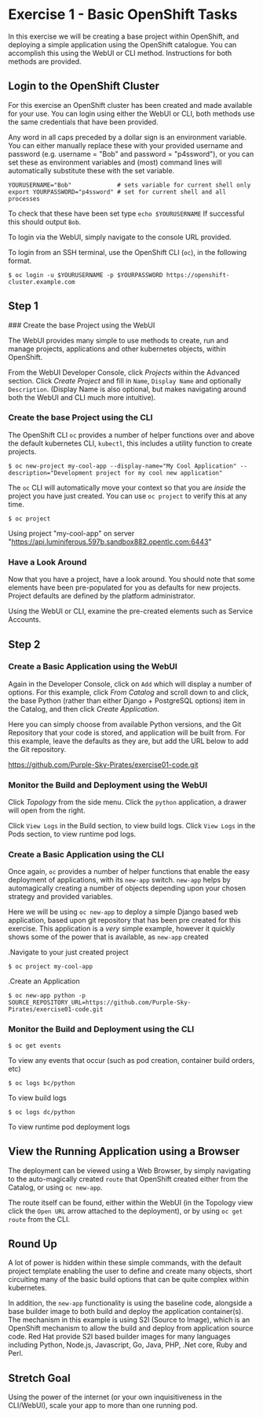 # Exercise 1 - Basic OpenShift Tasks

In this exercise we will be creating a base project within OpenShift, and deploying a simple application using the OpenShift catalogue. You can accomplish this using the WebUI or CLI method. Instructions for both methods are provided.

## Login to the OpenShift Cluster

For this exercise an OpenShift cluster has been created and made available for your use. You can login using either the WebUI or CLI, both methods use the same credentials that have been provided.

Any word in all caps preceded by a dollar sign is an environment variable. You can either manually replace these with your provided username and password (e.g. username = "Bob" and password = "p4ssword"), or you can set these as environment variables and (most) command lines will automatically substitute these with the set variable.

```
YOURUSERNAME="Bob"             # sets variable for current shell only
export YOURPASSWORD="p4ssword" # set for current shell and all processes
```

To check that these have been set type `echo $YOURUSERNAME` If successful this should output `Bob`.

To login via the WebUI, simply navigate to the console URL provided.

To login from an SSH terminal, use the OpenShift CLI (`oc`), in the following format.

```
$ oc login -u $YOURUSERNAME -p $YOURPASSWORD https://openshift-cluster.example.com
```

## Step 1

### Create the base Project using the WebUI

The WebUI provides many simple to use methods to create, run and manage projects, applications and other kubernetes objects, within OpenShift.

From the WebUI Developer Console, click *Projects* within the Advanced section.
Click *Create Project* and fill in `Name`, `Display Name` and optionally `Description`. (Display Name is also optional, but makes navigating around both the WebUI and CLI much more intuitive).

### Create the base Project using the CLI

The OpenShift CLI `oc` provides a number of helper functions over and above the default kubernetes CLI, `kubectl`, this includes a utility function to create projects.

```
$ oc new-project my-cool-app --display-name="My Cool Application" --description="Development project for my cool new application"
```

The `oc` CLI will automatically move your context so that you are *inside* the project you have just created. You can use `oc project` to verify this at any time.

```
$ oc project
```

Using project "my-cool-app" on server "https://api.luminiferous.597b.sandbox882.opentlc.com:6443"


### Have a Look Around

Now that you have a project, have a look around. You should note that some elements have been pre-populated for you as defaults for new projects. Project defaults are defined by the platform administrator.

Using the WebUI or CLI, examine the pre-created elements such as Service Accounts.


## Step 2

### Create a Basic Application using the WebUI

Again in the Developer Console, click on `Add` which will display a number of options. For this example, click *From Catalog* and scroll down to and click, the base Python (rather than either Django + PostgreSQL options) item in the Catalog, and then click *Create Application*.

Here you can simply choose from available Python versions, and the Git Repository that your code is stored, and application will be built from. For this example, leave the defaults as they are, but add the URL below to add the Git repository.

https://github.com/Purple-Sky-Pirates/exercise01-code.git

### Monitor the Build and Deployment using the WebUI

Click *Topology* from the side menu.
Click the `python` application, a drawer will open from the right.

Click `View Logs` in the Build section, to view build logs.
Click `View Logs` in the Pods section, to view runtime pod logs.

### Create a Basic Application using the CLI

Once again, `oc` provides a number of helper functions that enable the easy deployment of applications, with its `new-app` switch. `new-app` helps by automagically creating a number of objects depending upon your chosen strategy and provided variables.

Here we will be using `oc new-app` to deploy a simple Django based web application, based upon git repository that has been pre created for this exercise. This application is a *very* simple example, however it quickly shows some of the power that is available, as `new-app` created 

.Navigate to your just created project

```
$ oc project my-cool-app
```

.Create an Application

```
$ oc new-app python -p SOURCE_REPOSITORY_URL=https://github.com/Purple-Sky-Pirates/exercise01-code.git
```

### Monitor the Build and Deployment using the CLI

```
$ oc get events
```
To view any events that occur (such as pod creation, container build orders, etc)

```
$ oc logs bc/python
```
To view build logs

```
$ oc logs dc/python
```
To view runtime pod deployment logs
 

## View the Running Application using a Browser

The deployment can be viewed using a Web Browser, by simply navigating to the auto-magically created `route` that OpenShift created either from the Catalog, or using `oc new-app`.

The route itself can be found, either within the WebUI (in the Topology view click the `Open URL` arrow attached to the deployment), or by using `oc get route` from the CLI.


## Round Up

A lot of power is hidden within these simple commands, with the default project template enabling the user to define and create many objects, short circuiting many of the basic build options that can be quite complex within kubernetes.

In addition, the `new-app` functionality is using the baseline code, alongside a base builder image to both build and deploy the application container(s). The mechanism in this example is using S2I (Source to Image), which is an OpenShift mechanism to allow the build and deploy from application source code. Red Hat provide S2I based builder images for many languages including Python, Node.js, Javascript, Go, Java, PHP, .Net core, Ruby and Perl.

## Stretch Goal

Using the power of the internet (or your own inquisitiveness in the CLI/WebUI), scale your app to more than one running pod. 

